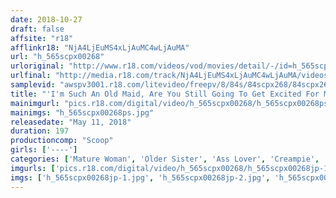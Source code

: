 ```yaml
---
date: 2018-10-27
draft: false
affsite: "r18"
afflinkr18: "NjA4LjEuMS4xLjAuMC4wLjAuMA"
url: "h_565scpx00268"
urloriginal: "http://www.r18.com/videos/vod/movies/detail/-/id=h_565scpx00268"
urlfinal: "http://media.r18.com/track/NjA4LjEuMS4xLjAuMC4wLjAuMA/videos/vod/movies/detail/-/id=h_565scpx00268"
samplevid: "awspv3001.r18.com/litevideo/freepv/8/84s/84scpx268/84scpx268_dmb_w.mp4"
title: "'I'm Such An Old Maid, Are You Still Going To Get Excited For Me?' My Wife's Big Sister Is Giving Me Some Divine Service! When Her Little Brother-In-Law Got Hard Seeing Her In Her Underwear, She Became Sympathetic And Because She Always Wanted To Get Some Anal Bareback Doggie Style Sex, She Thrust Out Her Ass And Begged To Get Banged Hard! It Felt So Good He Blew His Load In Her Pussy!"
mainimgurl: "pics.r18.com/digital/video/h_565scpx00268/h_565scpx00268ps.jpg"
mainimgs: "h_565scpx00268ps.jpg"
releasedate: "May 11, 2018"
duration: 197
productioncomp: "Scoop"
girls: ['----']
categories: ['Mature Woman', 'Older Sister', 'Ass Lover', 'Creampie', 'Blowjob', 'Hi-Def']
imgurls: ['pics.r18.com/digital/video/h_565scpx00268/h_565scpx00268jp-1.jpg', 'pics.r18.com/digital/video/h_565scpx00268/h_565scpx00268jp-2.jpg', 'pics.r18.com/digital/video/h_565scpx00268/h_565scpx00268jp-3.jpg', 'pics.r18.com/digital/video/h_565scpx00268/h_565scpx00268jp-4.jpg', 'pics.r18.com/digital/video/h_565scpx00268/h_565scpx00268jp-5.jpg', 'pics.r18.com/digital/video/h_565scpx00268/h_565scpx00268jp-6.jpg', 'pics.r18.com/digital/video/h_565scpx00268/h_565scpx00268jp-7.jpg', 'pics.r18.com/digital/video/h_565scpx00268/h_565scpx00268jp-8.jpg', 'pics.r18.com/digital/video/h_565scpx00268/h_565scpx00268jp-9.jpg', 'pics.r18.com/digital/video/h_565scpx00268/h_565scpx00268jp-10.jpg', 'pics.r18.com/digital/video/h_565scpx00268/h_565scpx00268jp-11.jpg', 'pics.r18.com/digital/video/h_565scpx00268/h_565scpx00268jp-12.jpg', 'pics.r18.com/digital/video/h_565scpx00268/h_565scpx00268jp-13.jpg', 'pics.r18.com/digital/video/h_565scpx00268/h_565scpx00268jp-14.jpg', 'pics.r18.com/digital/video/h_565scpx00268/h_565scpx00268jp-15.jpg', 'pics.r18.com/digital/video/h_565scpx00268/h_565scpx00268jp-16.jpg', 'pics.r18.com/digital/video/h_565scpx00268/h_565scpx00268jp-17.jpg', 'pics.r18.com/digital/video/h_565scpx00268/h_565scpx00268jp-18.jpg', 'pics.r18.com/digital/video/h_565scpx00268/h_565scpx00268jp-19.jpg', 'pics.r18.com/digital/video/h_565scpx00268/h_565scpx00268jp-20.jpg']
imgs: ['h_565scpx00268jp-1.jpg', 'h_565scpx00268jp-2.jpg', 'h_565scpx00268jp-3.jpg', 'h_565scpx00268jp-4.jpg', 'h_565scpx00268jp-5.jpg', 'h_565scpx00268jp-6.jpg', 'h_565scpx00268jp-7.jpg', 'h_565scpx00268jp-8.jpg', 'h_565scpx00268jp-9.jpg', 'h_565scpx00268jp-10.jpg', 'h_565scpx00268jp-11.jpg', 'h_565scpx00268jp-12.jpg', 'h_565scpx00268jp-13.jpg', 'h_565scpx00268jp-14.jpg', 'h_565scpx00268jp-15.jpg', 'h_565scpx00268jp-16.jpg', 'h_565scpx00268jp-17.jpg', 'h_565scpx00268jp-18.jpg', 'h_565scpx00268jp-19.jpg', 'h_565scpx00268jp-20.jpg']
---
```

